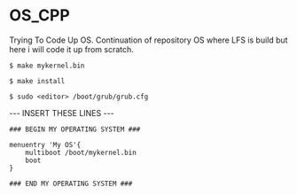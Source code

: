 # OS_CPP
Trying To Code Up OS. Continuation of repository OS where LFS is build but here i will code it up from scratch.

```$ make mykernel.bin```

```$ make install```

```$ sudo <editor> /boot/grub/grub.cfg```

--- INSERT THESE LINES ---

```
### BEGIN MY OPERATING SYSTEM ###

menuentry 'My OS'{
    multiboot /boot/mykernel.bin
    boot
}

### END MY OPERATING SYSTEM ###
```